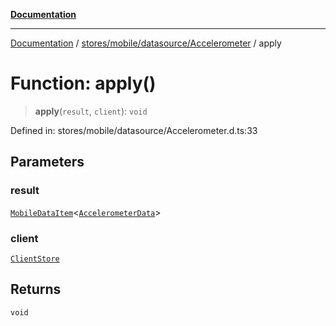 [**Documentation**](../../../../../index.md)

***

[Documentation](../../../../../index.md) / [stores/mobile/datasource/Accelerometer](../index.md) / apply

# Function: apply()

> **apply**(`result`, `client`): `void`

Defined in: stores/mobile/datasource/Accelerometer.d.ts:33

## Parameters

### result

[`MobileDataItem`](../../../api/MobileDataSource/interfaces/MobileDataItem.md)\<[`AccelerometerData`](../type-aliases/AccelerometerData.md)\>

### client

[`ClientStore`](../../../../ClientStore/classes/ClientStore.md)

## Returns

`void`
